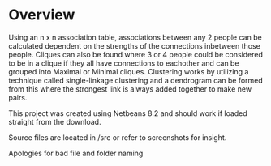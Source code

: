 # Overview
Using an n x n association table, associations between any 2 people can be calculated dependent on the strengths of the connections inbetween those people. Cliques can also be found where 3 or 4 people could be considered to be in a clique if they all have connections to eachother and can be grouped into Maximal or Minimal cliques. Clustering works by utilizing a technique called single-linkage clustering and a dendrogram can be formed from this where the strongest link is always added together to make new pairs.

This project was created using Netbeans 8.2 and should work if loaded straight from the download.

Source files are located in /src or refer to screenshots for insight.

Apologies for bad file and folder naming
